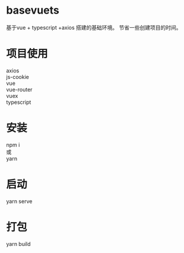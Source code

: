 # basevuets
基于vue + typescript +axios 搭建的基础环境。
节省一些创建项目的时间。

# 项目使用
 axios   
 js-cookie  
 vue  
 vue-router  
 vuex  
 typescript  

 # 安装
  npm i   
  或  
  yarn  

# 启动
yarn serve
# 打包
yarn build